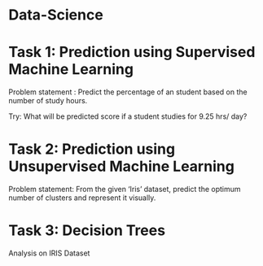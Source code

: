 # Data-Science

# Task 1: Prediction using Supervised Machine Learning
Problem statement : Predict the percentage of an student based on the number of study hours.

Try: What will be predicted score if a student studies for 9.25 hrs/ day?

# Task 2: Prediction using Unsupervised Machine Learning
Problem statement: From the given ‘Iris’ dataset, predict the optimum number of clusters and represent it visually.

# Task 3: Decision Trees
Analysis on IRIS Dataset
